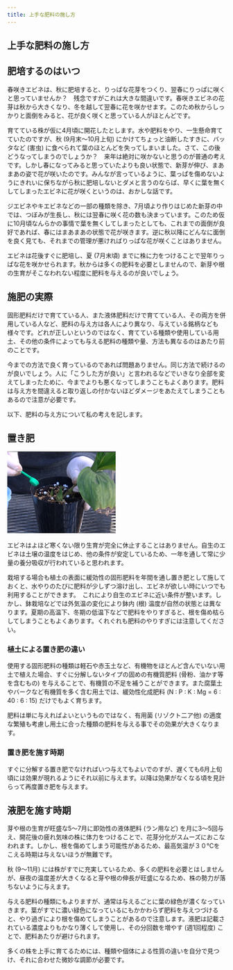 ```yaml
---
title: 上手な肥料の施し方
---
```

## 上手な肥料の施し方

## 肥培するのはいつ
春咲きエビネは、秋に肥培すると、りっぱな花芽をつくり、翌春にりっぱに咲くと思っていませんか？　残念ですがこれは大きな間違いです。春咲きエビネの花芽は秋から大きくなり、冬を越して翌春に花を咲かせます。このため秋からしっかりと面倒をみると、花が良く咲くと思っている人がほとんどです。

育てている株が仮に4月頃に開花したとします。水や肥料をやり、一生懸命育てていたのですが、秋 (9月末～10月上旬) にかけてちょっと油断したすきに、バッタなど (害虫) に食べられて葉のほとんどを失ってしまいました。さて、この後どうなってしまうのでしょうか？　来年は絶対に咲かないと思うのが普通の考えです。しかし春になってみると思っていたよりも良い状態で、新芽が伸び、まあまあの姿で花が咲いたのです。みんなが言っているように、葉っぱを傷めないようにきれいに保ちながら秋に肥培しないとダメと言うのならば、早くに葉を無くしてしまったエビネに花が咲くというのは、おかしな話です。

ジエビネやキエビネなどの一部の種類を除き、7月頃より作りはじめた新芽の中では、つぼみが生長し、秋には翌春に咲く花の数も決まっています。このため仮に10月頃なんらかの事情で葉を無くしてしまったとしても、これまでの面倒が良好であれば、春にはまあまあの状態で花が咲きます。逆に秋以降にどんなに面倒を良く見ても、それまでの管理が悪ければりっぱな花が咲くことはありません。

エビネは花後すぐに肥培し、夏 (7月末頃) までに株に力をつけることで翌年りっぱな花を咲かせられます。秋からは多くの肥料を必要としませんので、新芽や根の生育がそこなわれない程度に肥料を与えるのが良いでしょう。

## 施肥の実際
固形肥料だけで育てている人、また液体肥料だけで育てている人、その両方を併用している人など、肥料の与え方は各人により異なり、与えている銘柄なども様々です。どれが正しいというのではなく、育てている種類や使用している用土、その他の条件によっても与える肥料の種類や量、方法も異なるのはあたり前のことです。

今までの方法で良く育っているのであれば問題ありません。同じ方法で続けるのが良いでしょう。人に「こうした方が良い」と言われるなどでいきなり全部を変えてしまったために、今までよりも悪くなってしまうこともよくあります。肥料は与え方を間違えると取り返しの付かないほどダメージをあたえてしまうこともあるので注意が必要です。

以下、肥料の与え方について私の考えを記します。

## 置き肥
<img src="/assets/images/zhho.png" width="250" alt="上手な肥料の施し方 (エビネ, Calanthe) - Ranyuen" />

エビネはよほど寒くない限り生育が完全に休止することはありません。自生のエビネは土壌の温度をはじめ、他の条件が安定しているため、一年を通して常に少量の養分吸収が行われていると思われます。

栽培する場合も植土の表面に緩効性の固形肥料を年間を通し置き肥として施しておくと、水やりのたびに肥料が少しずつ溶け出し、エビネが欲しい時にいつでも利用することができます。　これにより自生のエビネに近い条件が整います。しかし、鉢栽培などでは外気温の変化により鉢内 (根) 温度が自然の状態とは異なります。夏期の高温下、冬期の低温下などで肥料をやりすぎると、根を傷め枯らしてしまうこともよくあります。くれぐれも肥料のやりすぎには注意してください。

### 植土による置き肥の違い
使用する固形肥料の種類は軽石や赤玉土など、有機物をほとんど含んでいない用土で植えた場合、すぐに分解しないタイプの固めの有機質肥料 (骨粉、油かす等を含むもの) を与えることで、有機質の不足を補うことができます。また腐葉土やバークなど有機質を多く含む用土では、緩効性化成肥料 (N : P : K : Mg = 6 : 40 : 6 : 15) だけでもよく育ちます。

肥料は単に与えればよいというものではなく、有用菌 (リゾクト二ア他) の適度な繁殖も考慮し用土に合った種類の肥料を与える事でその効果が大きくなります。

### 置き肥を施す時期
すぐに分解する置き肥でなければいつ与えてもよいでのすが、遅くても6月上旬頃には効果が現れるようにそれ以前に与えます。以降は効果がなくなる頃を見計らって再度置き肥を与えます。

## 液肥を施す時期
芽や根の生育が旺盛な5～7月に即効性の液体肥料 (ラン用など) を月に3～5回与え、開花後の疲れ気味の株に体力をつけることで、花芽分化がスムーズにおこなわれます。しかし、根を傷めてしまう可能性があるため、最高気温が３０℃をこえる時期は与えないほうが無難です。

秋 (9～11月) には株がすでに充実しているため、多くの肥料を必要とはしませんが、昼夜の温度差が大きくなると芽や根の伸長が旺盛になるため、株の勢力が落ちないように与えます。

与える肥料の種類にもよりますが、通常は与えるごとに葉の緑色が濃くなっていきます。葉がすでに濃い緑色になっているにもかかわらず肥料を与えつづけると、やり過ぎにより根を傷めてしまうことがあるので注意します。液肥は記載されている濃度よりもかなり薄くして使用し、その分回数を増やす (週1回程度) ことで、肥料あたりが避けられます。 　

多くの株を上手に育てるためには、種類や個体による性質の違いを自分で見つけ、それに合わせた微妙な調節が必要です。
